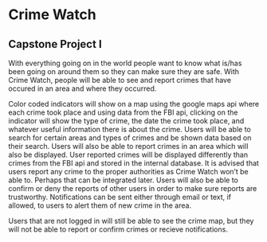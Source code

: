 # Crime Watch

## Capstone Project I 

With everything going on in the world people want to know what is/has been going on around them so they can make sure they are safe. With Crime Watch, people will be able to see and report crimes that have occured in an area and where they occurred. 

Color coded indicators will show on a map using the google maps api where each crime took place and using data from the FBI api, clicking on the indicator will show the type of crime, the date the crime took place, and whatever useful information there is about the crime. Users will be able to search for certain areas and types of crimes and be shown data based on their search. Users will also be able to report crimes in an area which will also be displayed. User reported crimes will be displayed differently than crimes from the FBI api and stored in the internal database. It is advised that users report any crime to the proper authorities as Crime Watch won’t be able to. Perhaps that can be integrated later. Users will also be able to confirm or deny the reports of other users in order to make sure reports are trustworthy. Notifications can be sent either through email or text, if allowed, to users to alert them of new crime in the area. 

Users that are not logged in will still be able to see the crime map, but they will not be able to report or confirm crimes or recieve notifications.
